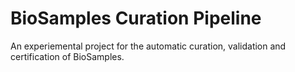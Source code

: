 # BioSamples Curation Pipeline

An experiemental project for the automatic curation, validation and certification of BioSamples.
